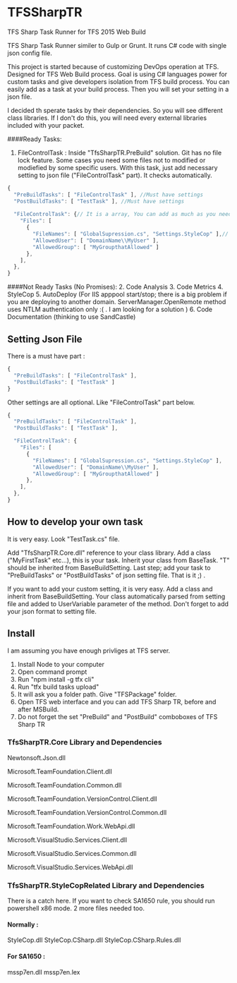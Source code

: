 # TFSSharpTR
TFS Sharp Task Runner for TFS 2015 Web Build

TFS Sharp Task Runner similer to Gulp or Grunt. It runs C# code with single json config file.

This project is started because of customizing DevOps operation at TFS. Designed for TFS Web Build process. Goal is using C# languages power for custom tasks and give developers isolation from TFS build process. You can easily add as a task at your build process. Then you will set your setting in a json file. 

I decided th sperate tasks by their dependencies. So you will see different class libraries. If I don't do this, you will need every external libraries included with your packet.

####Ready Tasks:
1. FileControlTask : Inside "TfsSharpTR.PreBuild" solution. Git has no file lock feature. Some cases you need some files not to modified or modiefied by some specific users. With this task, just add necessary setting to json file ("FileControlTask" part). It checks automatically.
```javascript
{
  "PreBuildTasks": [ "FileControlTask" ], //Must have settings
  "PostBuildTasks": [ "TestTask" ], //Must have settings
  
  "FileControlTask": {// It is a array, You can add as much as you need
    "Files": [
      {
        "FileNames": [ "GlobalSupression.cs", "Settings.StyleCop" ],// It is a array, You can add as much as you need
        "AllowedUser": [ "DomainName\\MyUser" ],
        "AllowedGroup": [ "MyGroupthatAllowed" ]
      },
    ],
  },
}
```

####Not Ready Tasks (No Promises):
2. Code Analysis
3. Code Metrics
4. StyleCop
5. AutoDeploy (For IIS apppool start/stop; there is a big problem if you are deploying to another domain. ServerManager.OpenRemote method uses NTLM authentication only :( . I am looking for a solution )
6. Code Documentation (thinking to use SandCastle)

## Setting Json File
There is a must have part :
```javascript
{
  "PreBuildTasks": [ "FileControlTask" ],
  "PostBuildTasks": [ "TestTask" ]
}
```

Other settings are all optional. Like "FileControlTask" part below.
```javascript
{
  "PreBuildTasks": [ "FileControlTask" ],
  "PostBuildTasks": [ "TestTask" ],

  "FileControlTask": {
    "Files": [
      {
        "FileNames": [ "GlobalSupression.cs", "Settings.StyleCop" ],
        "AllowedUser": [ "DomainName\\MyUser" ],
        "AllowedGroup": [ "MyGroupthatAllowed" ]
      },
    ],
  },
}
```

## How to develop your own task

It is very easy. Look "TestTask.cs" file. 

Add "TfsSharpTR.Core.dll" reference to your class library. Add a class ("MyFirstTask" etc...), this is your task. Inherit your class from BaseTask<T>. "T" should be inherited from BaseBuildSetting. Last step; add your task to "PreBuildTasks" or "PostBuildTasks" of json setting file. That is it ;) .

If you want to add your custom setting, it is very easy. Add a class and inherit from BaseBuildSetting. Your class automatically parsed from setting file and added to UserVariable parameter of the method. Don't forget to add your json format to setting file.

## Install
I am assuming you have enough privliges at TFS server.

1. Install Node to your computer
2. Open command prompt 
3. Run "npm install -g tfx cli"
4. Run "tfx build tasks upload"
5. It will ask you a folder path. Give "TFSPackage" folder.
6. Open TFS web interface and you can add TFS Sharp TR, before and after MSBuild.
7. Do not forget the set "PreBuild" and "PostBuild" comboboxes of TFS Sharp TR

### TfsSharpTR.Core Library and Dependencies
Newtonsoft.Json.dll

Microsoft.TeamFoundation.Client.dll

Microsoft.TeamFoundation.Common.dll

Microsoft.TeamFoundation.VersionControl.Client.dll

Microsoft.TeamFoundation.VersionControl.Common.dll

Microsoft.TeamFoundation.Work.WebApi.dll

Microsoft.VisualStudio.Services.Client.dll

Microsoft.VisualStudio.Services.Common.dll

Microsoft.VisualStudio.Services.WebApi.dll

### TfsSharpTR.StyleCopRelated Library and Dependencies

There is a catch here. If you want to check SA1650 rule, you should run powershell x86 mode. 2 more files needed too.

#### Normally :
StyleCop.dll
StyleCop.CSharp.dll
StyleCop.CSharp.Rules.dll

#### For SA1650 :
mssp7en.dll
mssp7en.lex
